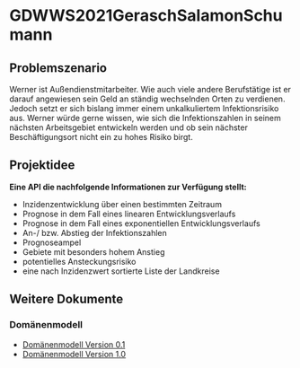 # GDWWS2021GeraschSalamonSchumann
## Problemszenario
Werner ist Außendienstmitarbeiter. Wie auch viele andere Berufstätige ist er darauf angewiesen sein Geld an ständig wechselnden Orten zu verdienen. Jedoch setzt er sich bislang immer einem unkalkuliertem Infektionsrisiko aus. Werner würde gerne wissen, wie sich die Infektionszahlen in seinem nächsten Arbeitsgebiet entwickeln werden und ob sein nächster Beschäftigungsort nicht ein zu hohes Risiko birgt.

## Projektidee
**Eine API die nachfolgende Informationen zur Verfügung stellt:**
* Inzidenzentwicklung über einen bestimmten Zeitraum 
* Prognose in dem Fall eines linearen Entwicklungsverlaufs
* Prognose in dem Fall eines exponentiellen Entwicklungsverlaufs
* An-/ bzw. Abstieg der Infektionszahlen
* Prognoseampel
* Gebiete mit besonders hohem Anstieg
* potentielles Ansteckungsrisiko
* eine nach Inzidenzwert sortierte Liste der Landkreise

## Weitere Dokumente
### Domänenmodell
* [Domänenmodell Version 0.1](https://tschumann84.github.io/GDWWS2021GeraschSalamonSchumann/Domaenenmodell/Domaenenmodell_Vers0.1.html)
* [Domänenmodell Version 1.0](https://tschumann84.github.io/GDWWS2021GeraschSalamonSchumann/Domaenenmodell/Domaenenmodell_Vers1.0.html)
